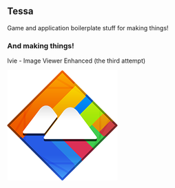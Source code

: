 ## Tessa
Game and application boilerplate stuff for making things!

### And making things!
Ivie - Image Viewer Enhanced (the third attempt)

![Logo](resource/logo/ivie_logo_256.png?raw=true "Logo")